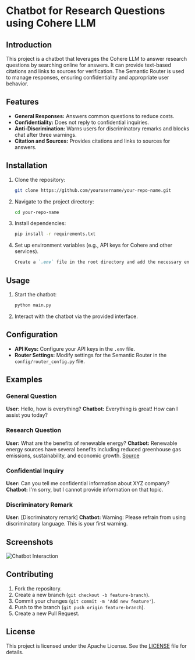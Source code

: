 # Chatbot for Research Questions using Cohere LLM

## Introduction
This project is a chatbot that leverages the Cohere LLM to answer research questions by searching online for answers. It can provide text-based citations and links to sources for verification. The Semantic Router is used to manage responses, ensuring confidentiality and appropriate user behavior.

## Features
- **General Responses:** Answers common questions to reduce costs.
- **Confidentiality:** Does not reply to confidential inquiries.
- **Anti-Discrimination:** Warns users for discriminatory remarks and blocks chat after three warnings.
- **Citation and Sources:** Provides citations and links to sources for answers.

## Installation
1. Clone the repository:
    ```bash
    git clone https://github.com/yourusername/your-repo-name.git
    ```
2. Navigate to the project directory:
    ```bash
    cd your-repo-name
    ```
3. Install dependencies:
    ```bash
    pip install -r requirements.txt
    ```
4. Set up environment variables (e.g., API keys for Cohere and other services).
    ```markdown
    Create a `.env` file in the root directory and add the necessary environment variables.
    ```

## Usage
1. Start the chatbot:
    ```bash
    python main.py
    ```
2. Interact with the chatbot via the provided interface.

## Configuration
- **API Keys:** Configure your API keys in the `.env` file.
- **Router Settings:** Modify settings for the Semantic Router in the `config/router_config.py` file.

## Examples
### General Question
**User:** Hello, how is everything?
**Chatbot:** Everything is great! How can I assist you today?

### Research Question
**User:** What are the benefits of renewable energy?
**Chatbot:** Renewable energy sources have several benefits including reduced greenhouse gas emissions, sustainability, and economic growth. [Source](https://www.example.com/renewable-energy-benefits)

### Confidential Inquiry
**User:** Can you tell me confidential information about XYZ company?
**Chatbot:** I'm sorry, but I cannot provide information on that topic.

### Discriminatory Remark
**User:** [Discriminatory remark]
**Chatbot:** Warning: Please refrain from using discriminatory language. This is your first warning.

## Screenshots
![Chatbot Interaction](path/to/your/image.png)

## Contributing
1. Fork the repository.
2. Create a new branch (`git checkout -b feature-branch`).
3. Commit your changes (`git commit -m 'Add new feature'`).
4. Push to the branch (`git push origin feature-branch`).
5. Create a new Pull Request.

## License
This project is licensed under the Apache License. See the [LICENSE](LICENSE) file for details.
